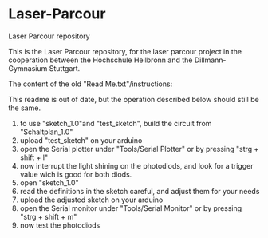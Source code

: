 # Laser-Parcour
Laser Parcour repository

This is the Laser Parcour repository, for the laser parcour project in the cooperation between the Hochschule Heilbronn and the Dillmann-Gymnasium Stuttgart.

The content of the old "Read Me.txt"/instructions:

This readme is out of date, but the operation described below should still be the same.

1. to use "sketch_1.0"and "test_sketch", build the circuit from "Schaltplan_1.0"
2. upload "test_sketch" on your arduino
3. open the Serial plotter under "Tools/Serial Plotter" or by pressing "strg + shift + l"
4. now interrupt the light shining on the photodiods, and look for a trigger value wich is good for both diods.
5. open "sketch_1.0"
6. read the definitions in the sketch careful, and adjust them for your needs
7. upload the adjusted sketch on your arduino
8. open the Serial monitor under "Tools/Serial Monitor" or by pressing "strg + shift + m"
9. now test the photodiods
